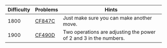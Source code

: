 | Difficulty | Problems | Hints |
| -------- | -------- | -------- |
| 1800 | [CF847C](https://codeforces.com/problemset/problem/847/C) | Just make sure you can make another move. |
| 1900 | [CF490D](https://codeforces.com/problemset/problem/490/D) | Two operations are adjusting the power of $2$ and $3$ in the numbers. |